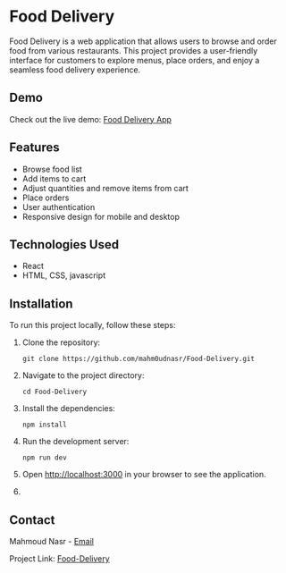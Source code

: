 # Food Delivery

Food Delivery is a web application that allows users to browse and order food from various restaurants. This project provides a user-friendly interface for customers to explore menus, place orders, and enjoy a seamless food delivery experience.

## Demo

Check out the live demo: [Food Delivery App](https://food-delivery-sigma-nine.vercel.app/)

## Features

- Browse food list
- Add items to cart
- Adjust quantities and remove items from cart
- Place orders
- User authentication
- Responsive design for mobile and desktop

## Technologies Used

- React
- HTML, CSS, javascript

## Installation

To run this project locally, follow these steps:

1. Clone the repository:
   ```
   git clone https://github.com/mahm0udnasr/Food-Delivery.git
   ```

2. Navigate to the project directory:
   ```
   cd Food-Delivery
   ```

3. Install the dependencies:
   ```
   npm install
   ```

4. Run the development server:
   ```
   npm run dev
   ```

5. Open [http://localhost:3000](http://localhost:3000) in your browser to see the application.
6. 
## Contact

Mahmoud Nasr - [Email](mailto:contact.mahmoudnasr@gmail.com)

Project Link: [Food-Delivery](https://github.com/mahm0udnasr/Food-Delivery)
